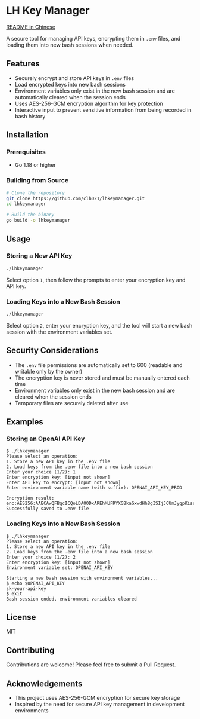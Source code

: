 # LH Key Manager

[README in Chinese](README_zh.md)

A secure tool for managing API keys, encrypting them in `.env` files, and loading them into new bash sessions when needed.

## Features

- Securely encrypt and store API keys in `.env` files
- Load encrypted keys into new bash sessions
- Environment variables only exist in the new bash session and are automatically cleared when the session ends
- Uses AES-256-GCM encryption algorithm for key protection
- Interactive input to prevent sensitive information from being recorded in bash history

## Installation

### Prerequisites

- Go 1.18 or higher

### Building from Source

```bash
# Clone the repository
git clone https://github.com/clh021/lhkeymanager.git
cd lhkeymanager

# Build the binary
go build -o lhkeymanager
```

## Usage

### Storing a New API Key

```bash
./lhkeymanager
```

Select option `1`, then follow the prompts to enter your encryption key and API key.

### Loading Keys into a New Bash Session

```bash
./lhkeymanager
```

Select option `2`, enter your encryption key, and the tool will start a new bash session with the environment variables set.

## Security Considerations

- The `.env` file permissions are automatically set to 600 (readable and writable only by the owner)
- The encryption key is never stored and must be manually entered each time
- Environment variables only exist in the new bash session and are cleared when the session ends
- Temporary files are securely deleted after use

## Examples

### Storing an OpenAI API Key

```
$ ./lhkeymanager
Please select an operation:
1. Store a new API key in the .env file
2. Load keys from the .env file into a new bash session
Enter your choice (1/2): 1
Enter encryption key: [input not shown]
Enter API key to encrypt: [input not shown]
Enter environment variable name (with suffix): OPENAI_API_KEY_PROD

Encryption result: enc:AES256:AAECAwQFBgcICQoLDA0ODxAREhMUFRYXGBkaGxwdHh8gISIjJCUmJygpKissLS4vMDEyMzQ1Njc4OTo7PD0+P0BBQkNERUZHSElKS0xNTk9QUVJTVFVWV1hZWltcXV5fYGFiY2RlZmdo
Successfully saved to .env file
```

### Loading Keys into a New Bash Session

```
$ ./lhkeymanager
Please select an operation:
1. Store a new API key in the .env file
2. Load keys from the .env file into a new bash session
Enter your choice (1/2): 2
Enter encryption key: [input not shown]
Environment variable set: OPENAI_API_KEY

Starting a new bash session with environment variables...
$ echo $OPENAI_API_KEY
sk-your-api-key
$ exit
Bash session ended, environment variables cleared
```

## License

MIT

## Contributing

Contributions are welcome! Please feel free to submit a Pull Request.

## Acknowledgements

- This project uses AES-256-GCM encryption for secure key storage
- Inspired by the need for secure API key management in development environments

